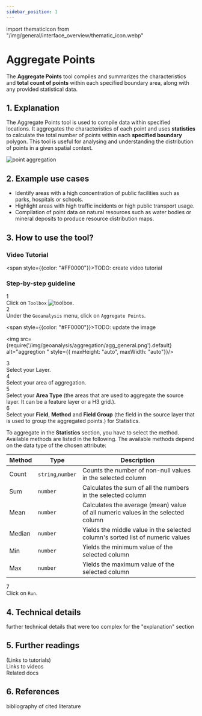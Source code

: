 ```yaml
---
sidebar_position: 1
---
```

import thematicIcon from "/img/general/interface_overview/thematic_icon.webp"

# Aggregate Points

The **Aggregate Points** tool compiles and summarizes the characteristics and **total count of points** within each specified boundary area, along with any provided statistical data.

## 1. Explanation

The Aggregate Points tool is used to compile data within specified locations. It aggregates the characteristics of each point and uses **statistics** to calculate the total number of points within each **specified boundary** polygon. This tool is useful for analysing and understanding the distribution of points in a given spatial context.


<div style={{ display: 'flex', flexDirection: 'column', alignItems: 'center'}}>
  <img src={require('/img/geoanalysis/aggregation/point_aggregation.png').default} alt="point aggregation" style={{ maxHeight: "600px", maxWidth: "600px", objectFit: "cover"}}/>
</div> 


## 2. Example use cases

- Identify areas with a high concentration of public facilities such as parks, hospitals or schools.
- Highlight areas with high traffic incidents or high public transport usage.
- Compilation of point data on natural resources such as water bodies or mineral deposits to produce resource distribution maps.

## 3. How to use the tool?

### Video Tutorial

<span style={{color: "#FF0000"}}>TODO: create video tutorial </span>


### Step-by-step guideline

<div class="step">
  <div class="step-number">1</div>
  <div class="content">Click on <code>Toolbox</code> <img src={thematicIcon} alt="toolbox" style={{width: "25px"}}/>. </div>
</div>

<div class="step">
  <div class="step-number">2</div>
  <div class="content">Under the <code>Geoanalysis</code> menu, click on <code>Aggregate Points</code>.</div>
</div>

<span style={{color: "#FF0000"}}>TODO: update the image</span> 

<img src={require('/img/geoanalysis/aggregation/agg_general.png').default} alt="aggregtion " style={{ maxHeight: "auto", maxWidth: "auto"}}/>

<div class="step">
  <div class="step-number">3</div>
  <div class="content">Select your Layer.</div>
</div>

<div class="step">
  <div class="step-number">4</div>
  <div class="content">Select your area of aggregation.</div>
</div>

<div class="step">
  <div class="step-number">5</div>
  <div class="content">Select your <b>Area Type</b> (the areas that are used to aggregate the source layer. It can be a feature layer or a H3 grid.).</div>
</div>

<div class="step">
  <div class="step-number">6</div>
  <div class="content">Select your <b>Field</b>, <b>Method</b> and <b>Field Group</b> (the field in the source layer that is used to group the aggregated points.) for Statistics.</div>
</div>

To aggregate in the **Statistics** section, you have to select the method. Available methods are listed in the following. The available methods depend on the data type of the chosen attribute:

| Method | Type | Description |
| -------|------| ------------|
| Count  | `string`,`number`    | Counts the number of non-null values in the selected column|
| Sum    | `number`   | Calculates the sum of all the numbers in the selected column|
| Mean   | `number`   | Calculates the average (mean) value of all numeric values in the selected column|
| Median | `number`   | Yields the middle value in the selected column's sorted list of numeric values|
| Min    | `number`   | Yields the minimum value of the selected column|
| Max    | `number`   | Yields the maximum value of the selected column|


<div class="step">
  <div class="step-number">7</div>
  <div class="content">Click on <code>Run</code>.</div>
</div>

## 4. Technical details

further technical details that were too complex for the "explanation" section

## 5. Further readings

(Links to tutorials)  
Links to videos  
Related docs  

## 6. References

bibliography of cited literature